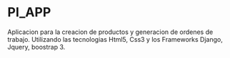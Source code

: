 PI_APP
======

Aplicacion para la creacion de productos y generacion de ordenes de trabajo. Utilizando las tecnologias Html5, Css3 y los Frameworks Django, Jquery, boostrap 3.
